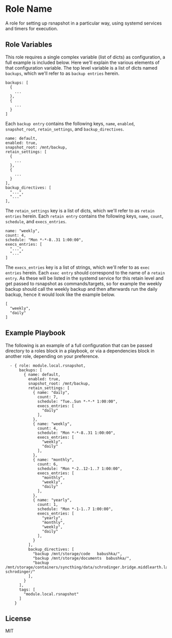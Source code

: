 Role Name
=========

A role for setting up rsnapshot in a particular way, using systemd services and timers for execution.

Role Variables
--------------

This role requires a single complex variable (list of dicts) as configuration, a full example is included below. Here we'll explain the various elements of that configuration variable. The top level variable is a list of dicts named `backups`, which we'll refer to as `backup entries` herein.

```
backups: [
  {
    ...
  },
  {
    ...
  }
]
```

Each `backup entry` contains the following keys, `name`, `enabled`, `snapshot_root`, `retain_settings`, and `backup_directives`.

```
name: default,
enabled: true,
snapshot_root: /mnt/backup,
retain_settings: [
  {
    ...
  },
  {
    ...
  }
],
backup_directives: [
  "...",
  "..."
],

```

The `retain_settings` key is a list of dicts, which we'll refer to as `retain entries` herein. Each `retain entry` contains the following keys, `name`, `count`, `schedule`, and `execs_entries`.

```
name: "weekly",
count: 4,
schedule: "Mon *-*-8..31 1:00:00",
execs_entries: [
  "...",
  "..."
]
```

The `execs_entries` key is a list of strings, which we'll refer to as `exec entries` herein. Each `exec entry` should correspond to the name of a `retain entry`. As these will be listed in the systemd service for this retain level and get passed to rsnapshot as commands/targets, so for example the weekly backup should call the weekly backup and then afterwards run the daily backup, hence it would look like the example below.

```
[
  "weekly",
  "daily"
]
```

Example Playbook
----------------

The following is an example of a full configuration that can be passed directory to a roles block in a playbook, or via a dependencies block in another role, depending on your preference.

```
  - { role: module.local.rsnapshot,
      backups: [
        { name: default,
          enabled: true,
          snapshot_root: /mnt/backup,
          retain_settings: [
            { name: "daily",
              count: 7,
              schedule: "Tue..Sun *-*-* 1:00:00",
              execs_entries: [
                "daily"
              ],
            },
            { name: "weekly",
              count: 4,
              schedule: "Mon *-*-8..31 1:00:00",
              execs_entries: [
                "weekly",
                "daily"
              ],
            },
            { name: "monthly",
              count: 6,
              schedule: "Mon *-2..12-1..7 1:00:00",
              execs_entries: [
                "monthly",
                "weekly",
                "daily"
              ],
            },
            { name: "yearly",
              count: 1,
              schedule: "Mon *-1-1..7 1:00:00",
              execs_entries: [
                "yearly",
                "monthly",
                "weekly",
                "daily"
              ],
            }
          ],
          backup_directives: [
            "backup	/mnt/storage/code	babushka/",
            "backup	/mnt/storage/documents	babushka/",
            "backup	/mnt/storage/containers/syncthing/data/schrodinger.bridge.middlearth.lan	schrodinger/"
          ],
        }
      ],
      tags: [
        "module.local.rsnapshot"
      ]
    }
```

License
-------

MIT

